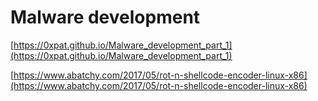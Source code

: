 # Malware development

[https://0xpat.github.io/Malware_development_part_1](https://0xpat.github.io/Malware_development_part_1)

[https://www.abatchy.com/2017/05/rot-n-shellcode-encoder-linux-x86](https://www.abatchy.com/2017/05/rot-n-shellcode-encoder-linux-x86)